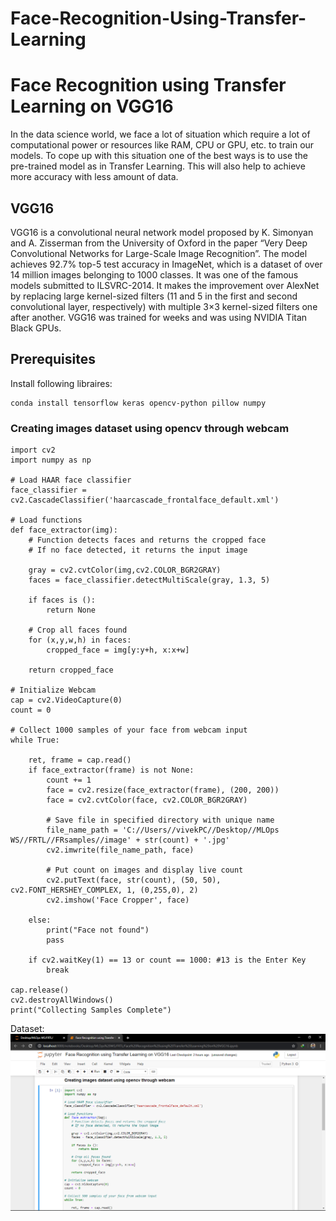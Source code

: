 # Face-Recognition-Using-Transfer-Learning
# Face Recognition using Transfer Learning on VGG16
In the data science world, we face a lot of situation which require a lot of computational power or resources like RAM, CPU or GPU, etc. to train our models. To cope up with this situation one of the best ways is to use the pre-trained model as in Transfer Learning. This will also help to achieve more accuracy with less amount of data.

## VGG16
VGG16 is a convolutional neural network model proposed by K. Simonyan and A. Zisserman from the University of Oxford in the paper “Very Deep Convolutional Networks for Large-Scale Image Recognition”. The model achieves 92.7% top-5 test accuracy in ImageNet, which is a dataset of over 14 million images belonging to 1000 classes. It was one of the famous models submitted to ILSVRC-2014. It makes the improvement over AlexNet by replacing large kernel-sized filters (11 and 5 in the first and second convolutional layer, respectively) with multiple 3×3 kernel-sized filters one after another. VGG16 was trained for weeks and was using NVIDIA Titan Black GPUs.

## Prerequisites
Install following libraires:
```
conda install tensorflow keras opencv-python pillow numpy
```
### Creating images dataset using opencv through webcam
```
import cv2
import numpy as np

# Load HAAR face classifier
face_classifier = cv2.CascadeClassifier('haarcascade_frontalface_default.xml')

# Load functions
def face_extractor(img):
    # Function detects faces and returns the cropped face
    # If no face detected, it returns the input image
    
    gray = cv2.cvtColor(img,cv2.COLOR_BGR2GRAY)
    faces = face_classifier.detectMultiScale(gray, 1.3, 5)
    
    if faces is ():
        return None
    
    # Crop all faces found
    for (x,y,w,h) in faces:
        cropped_face = img[y:y+h, x:x+w]

    return cropped_face

# Initialize Webcam
cap = cv2.VideoCapture(0)
count = 0

# Collect 1000 samples of your face from webcam input
while True:

    ret, frame = cap.read()
    if face_extractor(frame) is not None:
        count += 1
        face = cv2.resize(face_extractor(frame), (200, 200))
        face = cv2.cvtColor(face, cv2.COLOR_BGR2GRAY)

        # Save file in specified directory with unique name
        file_name_path = 'C://Users//vivekPC//Desktop//MLOps WS//FRTL//FRsamples//image' + str(count) + '.jpg'
        cv2.imwrite(file_name_path, face)

        # Put count on images and display live count
        cv2.putText(face, str(count), (50, 50), cv2.FONT_HERSHEY_COMPLEX, 1, (0,255,0), 2)
        cv2.imshow('Face Cropper', face)
        
    else:
        print("Face not found")
        pass

    if cv2.waitKey(1) == 13 or count == 1000: #13 is the Enter Key
        break
        
cap.release()
cv2.destroyAllWindows()      
print("Collecting Samples Complete")
```
Dataset:![dataset](/Screenshot1.png)

